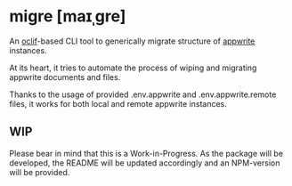 migre [maɪˌgre]
=====

An [oclif](https://oclif.io)-based CLI tool to generically migrate structure of [appwrite](https://appwrite.io/) instances. 

At its heart, it tries to automate the process of wiping and migrating appwrite documents and files.
  
Thanks to the usage of provided .env.appwrite and .env.appwrite.remote files, it works for both local and remote appwrite instances.

## WIP
Please bear in mind that this is a Work-in-Progress. As the package will be developed, the README will be updated accordingly and an NPM-version will be provided.
<!-- [![Version](https://img.shields.io/npm/v/migre.svg)](https://npmjs.org/package/migre)
[![Downloads/week](https://img.shields.io/npm/dw/migre.svg)](https://npmjs.org/package/migre)
[![License](https://img.shields.io/npm/l/migre.svg)](https://github.com/RayNCooper/migre/blob/master/package.json) -->

<!-- toc -->
<!-- * [Usage](#usage)
* [Commands](#commands) -->
<!-- tocstop -->
<!-- # Usage -->
<!-- usage -->
<!-- ```sh-session
$ npm install -g migre
$ migre COMMAND
running command...
$ migre (-v|--version|version)
migre/0.0.0 linux-x64 node-v14.16.1
$ migre --help [COMMAND]
USAGE
  $ migre COMMAND
...
``` -->
<!-- usagestop -->
<!-- # Commands -->
<!-- commands -->

<!-- commandsstop -->
